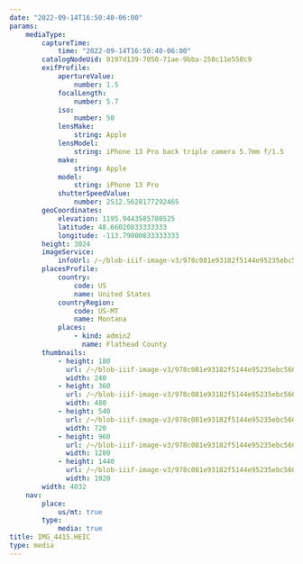 ```yaml
---
date: "2022-09-14T16:50:40-06:00"
params:
    mediaType:
        captureTime:
            time: "2022-09-14T16:50:40-06:00"
        catalogNodeUid: 0197d139-7050-71ae-9bba-250c11e550c9
        exifProfile:
            apertureValue:
                number: 1.5
            focalLength:
                number: 5.7
            iso:
                number: 50
            lensMake:
                string: Apple
            lensModel:
                string: iPhone 13 Pro back triple camera 5.7mm f/1.5
            make:
                string: Apple
            model:
                string: iPhone 13 Pro
            shutterSpeedValue:
                number: 2512.5628177292465
        geoCoordinates:
            elevation: 1195.9443585780525
            latitude: 48.66020833333333
            longitude: -113.79000833333333
        height: 3024
        imageService:
            infoUrl: /~/blob-iiif-image-v3/978c081e93182f5144e95235ebc5607532960e8f7c66c17d647150f8470b0f29/info.json
        placesProfile:
            country:
                code: US
                name: United States
            countryRegion:
                code: US-MT
                name: Montana
            places:
                - kind: admin2
                  name: Flathead County
        thumbnails:
            - height: 180
              url: /~/blob-iiif-image-v3/978c081e93182f5144e95235ebc5607532960e8f7c66c17d647150f8470b0f29/full/240%2C180/0/default.jpg
              width: 240
            - height: 360
              url: /~/blob-iiif-image-v3/978c081e93182f5144e95235ebc5607532960e8f7c66c17d647150f8470b0f29/full/480%2C360/0/default.jpg
              width: 480
            - height: 540
              url: /~/blob-iiif-image-v3/978c081e93182f5144e95235ebc5607532960e8f7c66c17d647150f8470b0f29/full/720%2C540/0/default.jpg
              width: 720
            - height: 960
              url: /~/blob-iiif-image-v3/978c081e93182f5144e95235ebc5607532960e8f7c66c17d647150f8470b0f29/full/1280%2C960/0/default.jpg
              width: 1280
            - height: 1440
              url: /~/blob-iiif-image-v3/978c081e93182f5144e95235ebc5607532960e8f7c66c17d647150f8470b0f29/full/1920%2C1440/0/default.jpg
              width: 1920
        width: 4032
    nav:
        place:
            us/mt: true
        type:
            media: true
title: IMG_4415.HEIC
type: media
---
```

